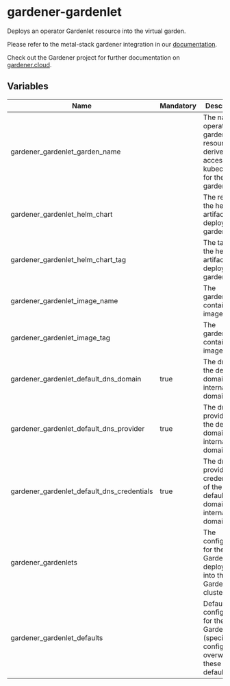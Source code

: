 # gardener-gardenlet

Deploys an operator Gardenlet resource into the virtual garden.

Please refer to the metal-stack gardener integration in
our [documentation](https://docs.metal-stack.io/stable/overview/kubernetes/).

Check out the Gardener project for further documentation on [gardener.cloud](https://gardener.cloud/).

## Variables

| Name                                       | Mandatory | Description                                                                                  |
| ------------------------------------------ | --------- | -------------------------------------------------------------------------------------------- |
| gardener_gardenlet_garden_name             |           | The name of operator garden resource to derive the access kubeconfig for the virtual garden  |
| gardener_gardenlet_helm_chart              |           | The ref to the helm oci artifact to deploy the gardenlet                                     |
| gardener_gardenlet_helm_chart_tag          |           | The tag of the helm oci artifact to deploy the gardenlet                                     |
| gardener_gardenlet_image_name              |           | The gardenlet container image name                                                           |
| gardener_gardenlet_image_tag               |           | The gardenlet container image tag                                                            |
| gardener_gardenlet_default_dns_domain      | true      | The dns of the default domain (and internal domain)                                          |
| gardener_gardenlet_default_dns_provider    | true      | The dns provider of the default domain (and internal domain)                                 |
| gardener_gardenlet_default_dns_credentials | true      | The dns provider credentials of the default domain (and internal domain)                     |
| gardener_gardenlets                        |           | The configuration for the Gardenlets deployed into the Garden cluster                        |
| gardener_gardenlet_defaults                |           | Defaults configuration for the Gardenlets (specific configuration overwrites these defaults) |
